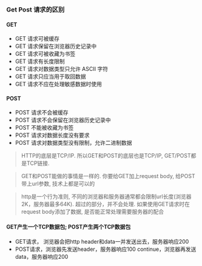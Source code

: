 ### Get Post 请求的区别

#### GET
- GET 请求可被缓存
- GET 请求保留在浏览器历史记录中
- GET 请求可被收藏为书签
- GET 请求有长度限制
- GET 请求对数据类型只允许 ASCII 字符
- GET 请求只应当用于取回数据
- GET 请求不应在处理敏感数据时使用

#### POST
- POST 请求不会被缓存
- POST 请求不会保留在浏览器历史记录中
- POST 不能被收藏为书签
- POST 请求对数据长度没有要求
- POST 请求对数据类型没有限制，允许二进制数据

> HTTP的底层是TCP/IP. 所以GET和POST的底层也是TCP/IP, GET/POST都是TCP链接. 

> GET和POST能做的事情是一样的. 你要给GET加上request body, 给POST带上url参数, 技术上都是可以的

> http是一个行为准则, 不同的浏览器和服务器通常都会限制url长度(浏览器2K，服务器最多64K). 超过的部分，并不会处理. 如果使用GET请求时在request body添加了数据, 是否能正常处理需要服务器的配合

#### GET产生一个TCP数据包; POST产生两个TCP数据包

- GET请求， 浏览器会把http header和data一并发送出去，服务器响应200
- POST请求，浏览器先发送header，服务器响应100 continue，浏览器再发送data，服务器响应200